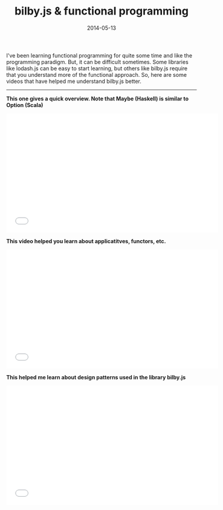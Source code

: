 ﻿---
date: 2014-05-13
title: bilby.js & functional programming
tags: 
   - bilby.js
   - functional programming
---

I've been learning functional programming for quite some time and like the programming paradigm. But, it can be difficult sometimes. Some libraries like lodash.js can be easy to start learning, but others like bilby.js require that you understand more of the functional approach. So, here are some videos that have helped me understand bilby.js better.

---

**This one gives a quick overview. Note that Maybe (Haskell) is similar to Option (Scala)**

<iframe width="560" height="315" src="//www.youtube.com/embed/AvgwKjTPMmM" frameborder="0" allowfullscreen></iframe>

**This video helped you learn about applicatitves, functors, etc.**

<iframe width="560" height="315" src="//www.youtube.com/embed/ww2Z1URx-G0" frameborder="0" allowfullscreen></iframe>

**This helped me learn about design patterns used in the library bilby.js**

<iframe width="560" height="315" src="//www.youtube.com/embed/Mw_Jnn_Y5iA" frameborder="0" allowfullscreen></iframe>
